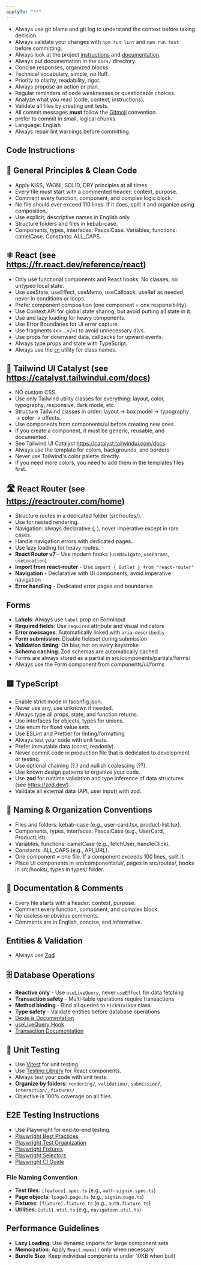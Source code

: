 ```yaml
---
applyTo: "**"
---
```


- Always use git blame and git log to understand the context before taking decision.
- Always validate your changes with `npm run lint` and `npm run test` before committing.
- Always look at the project [instructions](./instructions/) and [documentation](../docs/).
- Always put documentation in the `docs/` directory.
- Concise responses, organized blocks.
- Technical vocabulary, simple, no fluff.
- Priority to clarity, readability, rigor.
- Always propose an action or plan.
- Regular reminders of code weaknesses or questionable choices.
- Analyze what you read (code, context, instructions).
- Validate all files by creating unit tests.
- All commit messages **must** follow the [Gitmoji](https://gitmoji.dev/) convention.
- prefer to commit in small, logical chunks.
- Language: English
- Always repair lint warnings before committing.

## Code Instructions

## 🧠 General Principles & Clean Code

- Apply KISS, YAGNI, SOLID, DRY principles at all times.
- Every file must start with a commented header: context, purpose.
- Comment every function, component, and complex logic block.
- No file should ever exceed 110 lines. If it does, split it and organize using composition.
- Use explicit, descriptive names in English only.
- Structure folders and files in kebab-case.
- Components, types, interfaces: PascalCase. Variables, functions: camelCase. Constants: ALL_CAPS.

## ⚛️ React (see https://fr.react.dev/reference/react)

- Only use functional components and React hooks. No classes, no untyped local state.
- Use useState, useEffect, useMemo, useCallback, useRef as needed, never in conditions or loops.
- Prefer component composition (one component = one responsibility).
- Use Context API for global state sharing, but avoid putting all state in it.
- Use <Suspense> and lazy loading for heavy components.
- Use Error Boundaries for UI error capture.
- Use fragments (<>...</>) to avoid unnecessary divs.
- Use props for downward data, callbacks for upward events.
- Always type props and state with TypeScript.
- Always use the [`cn`](src/utils/cn) utility for class names.

## 🎨 Tailwind UI Catalyst (see https://catalyst.tailwindui.com/docs)

- NO custom CSS.
- Use only Tailwind utility classes for everything: layout, color, typography, responsive, dark mode, etc.
- Structure Tailwind classes in order: layout → box model → typography → color → effects.
- Use components from components/ui before creating new ones.
- If you create a component, it must be generic, reusable, and documented.
- See Tailwind UI Catalyst https://catalyst.tailwindui.com/docs
- Always use the template for colors, backgrounds, and borders:
- Never use Tailwind's color palette directly.
- If you need more colors, you need to add them in the templates files first.

## 🛣️ React Router (see https://reactrouter.com/home)

- Structure routes in a dedicated folder (src/routes/).
- Use <Outlet /> for nested rendering.
- Navigation: always declarative (<Link>, <NavLink>), never imperative except in rare cases.
- Handle navigation errors with dedicated pages.
- Use lazy loading for heavy routes.
- **React Router v7** - Use modern hooks (`useNavigate`, `useParams`, `useLocation`)
- **Import from react-router** - Use `import { Outlet } from "react-router"`
- **Navigation** - Declarative with UI components, avoid imperative navigation
- **Error handling** - Dedicated error pages and boundaries

## Forms

- **Labels**: Always use `label` prop on FormInput
- **Required fields**: Use `required` attribute and visual indicators  
- **Error messages**: Automatically linked with `aria-describedby`
- **Form submission**: Disable fieldset during submission
- **Validation timing**: On blur, not on every keystroke
- **Schema caching**: Zod schemas are automatically cached
- Forms are always stored as a partial in src/components/partials/forms/
- Always use the Form component from components/ui/forms

## 🟦 TypeScript

- Enable strict mode in tsconfig.json.
- Never use any, use unknown if needed.
- Always type all props, state, and function returns.
- Use interfaces for objects, types for unions.
- Use enum for fixed value sets.
- Use ESLint and Prettier for linting/formatting
- Always test your code with unit tests.
- Prefer immutable data (const, readonly).
- Never commit code in production file that is dedicated to development or testing.
- Use optional chaining (?.) and nullish coalescing (??).
- Use known design patterns to organize your code.
- Use **zod** for runtime validation and type inference of data structures (see https://zod.dev/).
- Validate all external data (API, user input) with zod.

## 📁 Naming & Organization Conventions

- Files and folders: kebab-case (e.g., user-card.tsx, product-list.tsx).
- Components, types, interfaces: PascalCase (e.g., UserCard, ProductList).
- Variables, functions: camelCase (e.g., fetchUser, handleClick).
- Constants: ALL_CAPS (e.g., API_URL).
- One component = one file. If a component exceeds 100 lines, split it.
- Place UI components in src/components/ui/, pages in src/routes/, hooks in src/hooks/, types in types/ folder.

## 📝 Documentation & Comments

- Every file starts with a header: context, purpose.
- Comment every function, component, and complex block.
- No useless or obvious comments.
- Comments are in English, concise, and informative.

## Entities & Validation

- Always use [Zod](https://zod.dev/)

## 🗄️ Database Operations 

- **Reactive only** - Use `useLiveQuery`, never `useEffect` for data fetching
- **Transaction safety** - Multi-table operations require transactions
- **Method binding** - Bind all queries to `PickNTalkDB` class
- **Type safety** - Validate entities before database operations
- [Dexie.js Documentation](https://dexie.org/docs/)
- [useLiveQuery Hook](https://dexie.org/docs/dexie-react-hooks/useLiveQuery())
- [Transaction Documentation](https://dexie.org/docs/Transaction/Transaction)

## 🧪 Unit Testing

- Use [Vitest](https://vitest.dev/) for unit testing.
- Use [Testing Library](https://testing-library.com/docs/react-testing-library/intro/) for React components.
- Always test your code with unit tests.
- **Organize by folders**: `rendering/`, `validation/`, `submission/`, `interaction/`, `fixtures/`
- Objective is 100% coverage on all files.

## E2E Testing Instructions

- Use Playwright for end-to-end testing.
- [Playwright Best Practices](https://playwright.dev/docs/best-practices)
- [Playwright Test Organization](https://playwright.dev/docs/test-organization)
- [Playwright Fixtures](https://playwright.dev/docs/test-fixtures)
- [Playwright Selectors](https://playwright.dev/docs/selectors)
- [Playwright CI Guide](https://playwright.dev/docs/ci)

### File Naming Convention

- **Test files**: `[feature].spec.ts` (e.g., `auth-signin.spec.ts`)
- **Page objects**: `[page].page.ts` (e.g., `signin.page.ts`)
- **Fixtures**: `[fixture].fixture.ts` (e.g., `auth.fixture.ts`)
- **Utilities**: `[util].util.ts` (e.g., `navigation.util.ts`)

## Performance Guidelines
- **Lazy Loading**: Use dynamic imports for large component sets
- **Memoization**: Apply `React.memo()` only when necessary
- **Bundle Size**: Keep individual components under 10KB when built